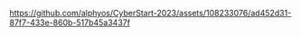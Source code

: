 

https://github.com/alphyos/CyberStart-2023/assets/108233076/ad452d31-87f7-433e-860b-517b45a3437f

